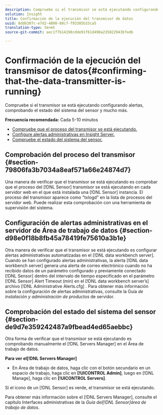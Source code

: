 ```yaml
---
description: Compruebe si el transmisor se está ejecutando configurando alertas, comprobando el estado del sistema del sensor y mucho más.
solution: Insight
title: Confirmación de la ejecución del transmisor de datos
uuid: 8dd6307c-e7d2-4800-88c7-f93385b33ca5
translation-type: tm+mt
source-git-commit: aec1f7b14198cdde91f61d490a235022943bfedb

---
```



# Confirmación de la ejecución del transmisor de datos{#confirming-that-the-data-transmitter-is-running}

Compruebe si el transmisor se está ejecutando configurando alertas, comprobando el estado del sistema del sensor y mucho más.

**Frecuencia recomendada:** Cada 5-10 minutos

* [Compruebe que el proceso del transmisor se está ejecutando.](../../../home/c-snsr-ovrvw/admin-sensor/c-data-trmtr-rng.md#section-79806fa3b7034a8eaf571a66e24874d7)
* [Configure alertas administrativas en Insight Server.](../../../home/c-snsr-ovrvw/admin-sensor/c-data-trmtr-rng.md#section-d98e0f18b8fb45a78419fe75610a3b1e)
* [Compruebe el estado del sistema del sensor.](../../../home/c-snsr-ovrvw/admin-sensor/c-data-trmtr-rng.md#section-de9d7e359242487a9fbead4ed65aebbc)

## Comprobación del proceso del transmisor {#section-79806fa3b7034a8eaf571a66e24874d7}

Una manera de verificar que el transmisor se está ejecutando es comprobar que el proceso del [!DNL Sensor] transmisor se está ejecutando en cada servidor web en el que está instalada una [!DNL Sensor] instancia. El proceso del transmisor aparece como &quot;txlogd&quot; en la lista de procesos del servidor web. Puede realizar esta comprobación con una herramienta de supervisión del sistema.

## Configuración de alertas administrativas en el servidor de Área de trabajo de datos {#section-d98e0f18b8fb45a78419fe75610a3b1e}

Otra manera de verificar que el transmisor se está ejecutando es configurar alertas administrativas automatizadas en el [!DNL data workbench server]. Cuando se han configurado alertas administrativas, la alerta [!DNL data workbench server] genera una alerta de correo electrónico cuando no ha recibido datos de un parámetro configurado y previamente conectado [!DNL Sensor] dentro del intervalo de tiempo especificado en el parámetro [!DNL Sensor] Alert Timeout (min) en el [!DNL data workbench server’s] archivo [!DNL Administrative Alerts.cfg] . Para obtener más información sobre la configuración de alertas administrativas, consulte la Guía *de instalación y administración de productos* de servidor.

## Comprobación del estado del sistema del sensor {#section-de9d7e359242487a9fbead4ed65aebbc}

Otra forma de verificar que el transmisor se está ejecutando es comprobando manualmente el [!DNL Servers Manager] en el Área de trabajo de datos.

**Para ver el[!DNL Servers Manager]**

* En Área de trabajo de datos, haga clic con el botón secundario en un espacio de trabajo, haga clic en **[!UICONTROL Admin]**, luego en [!DNL Manage], haga clic en **[!UICONTROL Servers]**.

Si el icono de un [!DNL Sensor] es verde, el transmisor se está ejecutando.

Para obtener más información sobre el [!DNL Servers Manager], consulte el capítulo Interfaces administrativas de la *Guía del[!DNL Sensor]área de trabajo de datos*.
